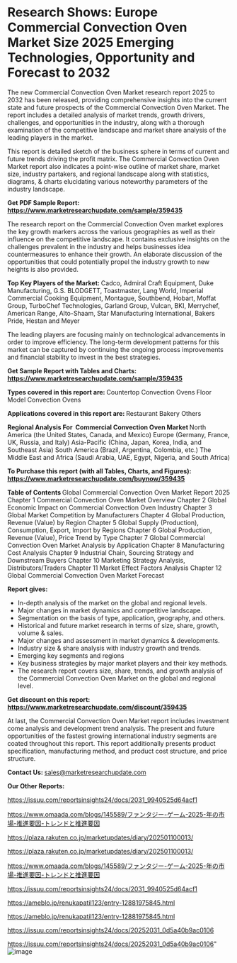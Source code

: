 # Research Shows: Europe Commercial Convection Oven Market Size 2025 Emerging Technologies, Opportunity and Forecast to 2032

The new Commercial Convection Oven Market research report 2025 to 2032 has been released, providing comprehensive insights into the current state and future prospects of the Commercial Convection Oven Market. The report includes a detailed analysis of market trends, growth drivers, challenges, and opportunities in the industry, along with a thorough examination of the competitive landscape and market share analysis of the leading players in the market.

This report is detailed sketch of the business sphere in terms of current and future trends driving the profit matrix. The Commercial Convection Oven Market report also indicates a point-wise outline of market share, market size, industry partakers, and regional landscape along with statistics, diagrams, &amp; charts elucidating various noteworthy parameters of the industry landscape.

<strong><b>Get PDF Sample Report: <a href=https://www.marketresearchupdate.com/sample/359435>https://www.marketresearchupdate.com/sample/359435</a></b></strong>

The research report on the Commercial Convection Oven market explores the key growth markers across the various geographies as well as their influence on the competitive landscape. It contains exclusive insights on the challenges prevalent in the industry and helps businesses idea countermeasures to enhance their growth. An elaborate discussion of the opportunities that could potentially propel the industry growth to new heights is also provided.

<strong><b>Top Key Players of the Market:
</b></strong>Cadco, Admiral Craft Equipment, Duke Manufacturing, G.S. BLODGETT, Toastmaster, Lang World, Imperial Commercial Cooking Equipment, Montague, Southbend, Hobart, Moffat Group, TurboChef Technologies, Garland Group, Vulcan, BKI, Merrychef, American Range, Alto-Shaam, Star Manufacturing International, Bakers Pride, Hestan and Meyer<strong><b>
</b></strong>

The leading players are focusing mainly on technological advancements in order to improve efficiency. The long-term development patterns for this market can be captured by continuing the ongoing process improvements and financial stability to invest in the best strategies.

<strong><b>Get Sample Report with Tables and Charts: <a href=https://www.marketresearchupdate.com/sample/359435>https://www.marketresearchupdate.com/sample/359435</a></b></strong>

<strong><b>Types covered in this report are:
</b></strong>Countertop Convection Ovens
Floor Model Convection Ovens<strong><b>
</b></strong>

<strong><b>Applications covered in this report are:
</b></strong>Restaurant
Bakery
Others<strong><b>
</b></strong>

<strong><b>Regional Analysis For  Commercial Convection Oven Market</b></strong><strong><b>
</b></strong>North America (the United States, Canada, and Mexico)
Europe (Germany, France, UK, Russia, and Italy)
Asia-Pacific (China, Japan, Korea, India, and Southeast Asia)
South America (Brazil, Argentina, Colombia, etc.)
The Middle East and Africa (Saudi Arabia, UAE, Egypt, Nigeria, and South Africa)

<strong><b>To Purchase this report (with all Tables, Charts, and Figures): <a href=https://www.marketresearchupdate.com/buynow/359435>https://www.marketresearchupdate.com/buynow/359435</a></b></strong>

<strong><b>Table of Contents</b></strong><strong><b>
</b></strong>Global Commercial Convection Oven Market Report 2025
Chapter 1 Commercial Convection Oven Market Overview
Chapter 2 Global Economic Impact on Commercial Convection Oven Industry
Chapter 3 Global Market Competition by Manufacturers
Chapter 4 Global Production, Revenue (Value) by Region
Chapter 5 Global Supply (Production), Consumption, Export, Import by Regions
Chapter 6 Global Production, Revenue (Value), Price Trend by Type
Chapter 7 Global Commercial Convection Oven Market Analysis by Application
Chapter 8 Manufacturing Cost Analysis
Chapter 9 Industrial Chain, Sourcing Strategy and Downstream Buyers
Chapter 10 Marketing Strategy Analysis, Distributors/Traders
Chapter 11 Market Effect Factors Analysis
Chapter 12 Global Commercial Convection Oven Market Forecast

<strong><b>Report gives:</b></strong>

- In-depth analysis of the market on the global and regional levels.
- Major changes in market dynamics and competitive landscape.
- Segmentation on the basis of type, application, geography, and others.
- Historical and future market research in terms of size, share, growth, volume &amp; sales.
- Major changes and assessment in market dynamics &amp; developments.
- Industry size &amp; share analysis with industry growth and trends.
- Emerging key segments and regions
- Key business strategies by major market players and their key methods.
- The research report covers size, share, trends, and growth analysis of the Commercial Convection Oven Market on the global and regional level.

<strong><b>Get discount on this report: <a href=https://www.marketresearchupdate.com/discount/359435>https://www.marketresearchupdate.com/discount/359435</a></b></strong>

At last, the Commercial Convection Oven Market report includes investment come analysis and development trend analysis. The present and future opportunities of the fastest growing international industry segments are coated throughout this report. This report additionally presents product specification, manufacturing method, and product cost structure, and price structure.

<strong><b>Contact Us:
</b></strong>sales@marketresearchupdate.com

<strong>Our Other Reports:</strong>

<a href=https://issuu.com/reportsinsights24/docs/2031_9940525d64acf1>https://issuu.com/reportsinsights24/docs/2031_9940525d64acf1</a>

<a href=https://www.omaada.com/blogs/145589/ファンタジー-ゲーム-2025-年の市場-推進要因-トレンドと推進要因>https://www.omaada.com/blogs/145589/ファンタジー-ゲーム-2025-年の市場-推進要因-トレンドと推進要因</a>

<a href=https://plaza.rakuten.co.jp/marketupdates/diary/202501100013/>https://plaza.rakuten.co.jp/marketupdates/diary/202501100013/</a>

<a href=https://plaza.rakuten.co.jp/marketupdates/diary/202501100013/>https://plaza.rakuten.co.jp/marketupdates/diary/202501100013/</a>

<a href=https://www.omaada.com/blogs/145589/ファンタジー-ゲーム-2025-年の市場-推進要因-トレンドと推進要因>https://www.omaada.com/blogs/145589/ファンタジー-ゲーム-2025-年の市場-推進要因-トレンドと推進要因</a>

<a href=https://issuu.com/reportsinsights24/docs/2031_9940525d64acf1>https://issuu.com/reportsinsights24/docs/2031_9940525d64acf1</a>

<a href=https://ameblo.jp/renukapatil123/entry-12881975845.html>https://ameblo.jp/renukapatil123/entry-12881975845.html</a>

<a href=https://ameblo.jp/renukapatil123/entry-12881975845.html>https://ameblo.jp/renukapatil123/entry-12881975845.html</a>

<a href=https://issuu.com/reportsinsights24/docs/20252031_0d5a40b9ac0106>https://issuu.com/reportsinsights24/docs/20252031_0d5a40b9ac0106</a>

<a href=https://issuu.com/reportsinsights24/docs/20252031_0d5a40b9ac0106>https://issuu.com/reportsinsights24/docs/20252031_0d5a40b9ac0106</a>"
![image](https://github.com/user-attachments/assets/608864ca-cebe-42af-ab1b-b26719c6b829)
